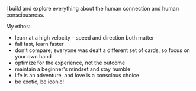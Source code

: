 I build and explore everything about the human connection and human consciousness. 

My ethos:
- learn at a high velocity - speed and direction both matter
- fail fast, learn faster
- don't compare; everyone was dealt a different set of cards, so focus on your own hand
- optimize for the experience, not the outcome
- maintain a beginner's mindset and stay humble
- life is an adventure, and love is a conscious choice
- be exotic, be iconic!

<!---
jacqlinegeng/jacqlinegeng is a ✨ special ✨ repository because its `README.md` (this file) appears on your GitHub profile.
You can click the Preview link to take a look at your changes.
--->
